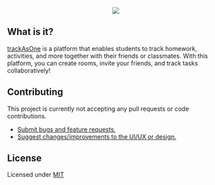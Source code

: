 <div align=center>
  <img src='https://user-images.githubusercontent.com/69457996/134120876-10ead589-0540-401b-9845-b2101d028130.png' />
</div>

## What is it?
[trackAsOne](https://github.com/joshxfi/trackAsOne) is a platform that enables students to track homework, activities, and more together with their friends or classmates. With this platform, you can create rooms, invite your friends, and track tasks collaboratively!

## Contributing
This project is currently not accepting any pull requests or code contributions.
- [Submit bugs and feature requests.](https://github.com/joshxfi/trackAsOne/issues)
- [Suggest changes/improvements to the UI/UX or design.](https://github.com/joshxfi/trackAsOne/issues)

## License
Licensed under [MIT](https://github.com/joshxfi/trackAsOne/blob/main/LICENSE)
